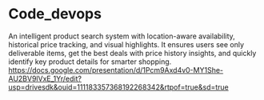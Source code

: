 # Code_devops
An intelligent product search system with location-aware availability, historical price tracking, and visual highlights. It ensures users see only deliverable items, get the best deals with price history insights, and quickly identify key product details for smarter shopping.
https://docs.google.com/presentation/d/1Pcm9Axd4v0-MY1She-AU2BV9lVxE_1Yr/edit?usp=drivesdk&ouid=111183357368192268342&rtpof=true&sd=true
